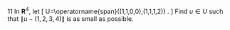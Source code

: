 11 In $\mathbf{R}^{4}$, let
\[
U=\operatorname{span}((1,1,0,0),(1,1,1,2)) .
\]
Find $u \in U$ such that $\|u-(1,2,3,4)\|$ is as small as possible.
